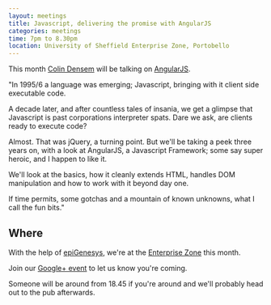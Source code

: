 ```yaml
---
layout: meetings
title: Javascript, delivering the promise with AngularJS
categories: meetings
time: 7pm to 8.30pm
location: University of Sheffield Enterprise Zone, Portobello
---
```


This month [Colin Densem](http://www.summit360.co.uk/) will be talking on [AngularJS](http://angularjs.org/).


"In 1995/6 a language was emerging; Javascript, bringing with it client side executable code. 

A decade later, and after countless tales of insania, we get a glimpse that Javascript is past corporations interpreter spats. Dare we ask, are clients ready to execute code?

Almost. That was jQuery, a turning point. But we'll be taking a peek three years on, with a look at AngularJS, a Javascript Framework; some say super heroic, and I happen to like it.

We'll look at the basics, how it cleanly extends HTML, handles DOM manipulation and how to work with it beyond day one.

If time permits, some gotchas and a mountain of known unknowns, what I call the fun bits."


## Where

With the help of [epiGenesys](http://www.epigenesys.co.uk), we're at the
[Enterprise Zone](http://enterprise.shef.ac.uk/contact-us) this month.

Join our [Google+ event]() to let us know you're coming.

Someone will be around from 18.45 if you're around and we'll probably head out to the pub afterwards.
